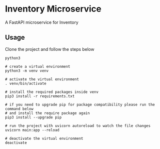 # Inventory Microservice

A FastAPI microservice for Inventory

## Usage

Clone the project and follow the steps below
```
python3

# create a virtual environment
python3 -m venv venv

# activate the virtual environment
. venv/bin/activate

# install the required packages inside venv
pip3 install -r requirements.txt

# if you need to upgrade pip for package compatibility please run the command below
# and install the require package again
pip3 install --upgrade pip

# run the project with uvicorn autoreload to watch the file changes
uvicorn main:app --reload

# deactivate the virtual environment
deactivate
```
